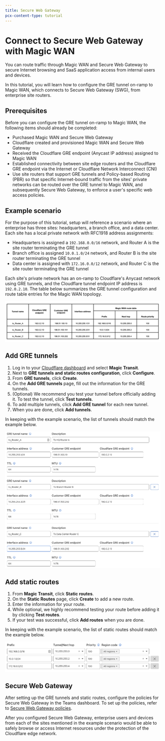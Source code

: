 ```yaml
---
title: Secure Web Gateway
pcx-content-type: tutorial
---
```


# Connect to Secure Web Gateway with Magic WAN

You can route traffic through Magic WAN and Secure Web Gateway to secure Internet browsing and SaaS application access from internal users and devices.

In this tutorial, you will learn how to configure the GRE tunnel on-ramp to Magic WAN, which connects to Secure Web Gateway (SWG), from enterprise site routers.

## Prerequisites

Before you can configure the GRE tunnel on-ramp to Magic WAN, the following items should already be completed:

*   Purchased Magic WAN and Secure Web Gateway
*   Cloudflare created and provisioned Magic WAN and Secure Web Gateway
*   Received the Cloudflare GRE endpoint (Anycast IP address) assigned to Magic WAN
*   Established connectivity between site edge routers and the Cloudflare GRE endpoint via the Internet or Cloudflare Network Interconnect (CNI)
*   Use site routers that support GRE tunnels and Policy-based Routing (PBR) so that specific Internet-bound traffic from the sites' private networks can be routed over the GRE tunnel to Magic WAN, and subsequently Secure Web Gateway, to enforce a user's specific web access policies.

## Example scenario

For the purpose of this tutorial, setup will reference a scenario where an enterprise has three sites: headquarters, a branch office, and a data center. Each site has a local private network with RFC1918 address assignments:

*   Headquarters is assigned a `192.168.0.0/16` network, and Router A is the site router terminating the GRE tunnel
*   Branch office is assigned `10.0.1.0/24` network, and Router B is the site router terminating the GRE tunnel
*   Data center is assigned with `172.16.0.0/12` network, and Router C is the site router terminating the GRE tunnel

Each site's private network has an on-ramp to Cloudflare's Anycast network using GRE tunnels, and the Cloudflare tunnel endpoint IP address is `192.0.2.10`. The table below summarizes the GRE tunnel configuration and route table entries for the Magic WAN topology.

![Tunnel configuration](../images/tunnel-config-values.png)

## Add GRE tunnels

1.  Log in to your [Cloudflare dashboard](https://dash.cloudflare.com) and select **Magic Transit**.
2.  Next to **GRE tunnels and static routes configuration**, click **Configure**.
3.  From **GRE tunnels**, click **Create**.
4.  On the **Add GRE tunnels** page, fill out the information for the GRE tunnels.
5.  (Optional) We recommend you test your tunnel before officially adding it. To test the tunnel, click **Test tunnels**.
6.  To add multiple tunnels, click **Add GRE tunnel** for each new tunnel.
7.  When you are done, click **Add tunnels**.

In keeping with the example scenario, the list of tunnels should match the example below.

![Tunnel configuration](../images/gre-tunnel-values.png)

## Add static routes

1.  From **Magic Transit**, click **Static routes**.
2.  On the **Static Routes** page, click **Create** to add a new route.
3.  Enter the information for your route.
4.  While optional, we highly recommend testing your route before adding it by clicking **Test routes**.
5.  If your test was successful, click **Add routes** when you are done.

In keeping with the example scenario, the list of static routes should match the example below.

![Tunnel configuration](../images/static-route-values.png)

## Secure Web Gateway

After setting up the GRE tunnels and static routes, configure the policies for Secure Web Gateway in the Teams dashboard. To set up the policies, refer to [Secure Web Gateway policies](https://developers.cloudflare.com/cloudflare-one/policies/filtering).

After you configured Secure Web Gateway, enterprise users and devices from each of the sites mentioned in the example scenario would be able to safely browse or access Internet resources under the protection of the Cloudflare edge network.
